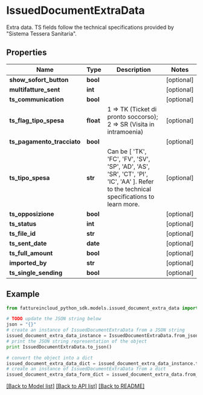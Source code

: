 # IssuedDocumentExtraData

Extra data. TS fields follow the technical specifications provided by \"Sistema Tessera Sanitaria\".

## Properties
Name | Type | Description | Notes
------------ | ------------- | ------------- | -------------
**show_sofort_button** | **bool** |  | [optional] 
**multifatture_sent** | **int** |  | [optional] 
**ts_communication** | **bool** |  | [optional] 
**ts_flag_tipo_spesa** | **float** | 1 &#x3D;&gt; TK (Ticket di pronto soccorso); 2 &#x3D;&gt; SR (Visita in intramoenia) | [optional] 
**ts_pagamento_tracciato** | **bool** |  | [optional] 
**ts_tipo_spesa** | **str** | Can be [ &#39;TK&#39;, &#39;FC&#39;, &#39;FV&#39;, &#39;SV&#39;, &#39;SP&#39;, &#39;AD&#39;, &#39;AS&#39;, &#39;SR&#39;, &#39;CT&#39;, &#39;PI&#39;, &#39;IC&#39;, &#39;AA&#39; ]. Refer to the technical specifications to learn more. | [optional] 
**ts_opposizione** | **bool** |  | [optional] 
**ts_status** | **int** |  | [optional] 
**ts_file_id** | **str** |  | [optional] 
**ts_sent_date** | **date** |  | [optional] 
**ts_full_amount** | **bool** |  | [optional] 
**imported_by** | **str** |  | [optional] 
**ts_single_sending** | **bool** |  | [optional] 

## Example

```python
from fattureincloud_python_sdk.models.issued_document_extra_data import IssuedDocumentExtraData

# TODO update the JSON string below
json = "{}"
# create an instance of IssuedDocumentExtraData from a JSON string
issued_document_extra_data_instance = IssuedDocumentExtraData.from_json(json)
# print the JSON string representation of the object
print IssuedDocumentExtraData.to_json()

# convert the object into a dict
issued_document_extra_data_dict = issued_document_extra_data_instance.to_dict()
# create an instance of IssuedDocumentExtraData from a dict
issued_document_extra_data_form_dict = issued_document_extra_data.from_dict(issued_document_extra_data_dict)
```
[[Back to Model list]](../README.md#documentation-for-models) [[Back to API list]](../README.md#documentation-for-api-endpoints) [[Back to README]](../README.md)


